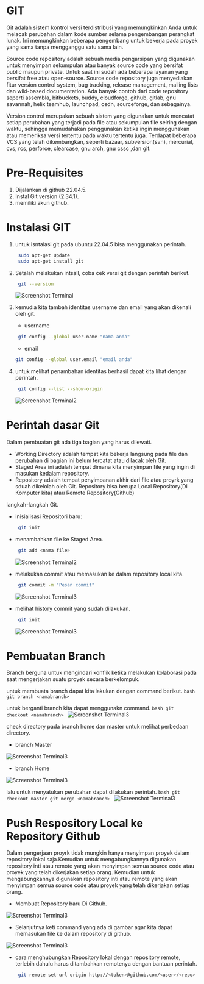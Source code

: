 # GIT

Git adalah sistem kontrol versi terdistribusi yang memungkinkan Anda untuk melacak perubahan dalam kode sumber selama pengembangan perangkat lunak. Ini memungkinkan beberapa pengembang untuk bekerja pada proyek yang sama tanpa mengganggu satu sama lain.

Source code repository adalah sebuah media pengarsipan yang digunakan untuk menyimpan sekumpulan atau banyak source code yang bersifat public maupun private. Untuk saat ini sudah ada beberapa layanan yang bersifat free atau open-source. Source code repository juga menyediakan fitur version control system, bug tracking, release management, mailing lists dan wiki-based documentation. Ada banyak contoh dari code repository seperti assembla, bitbuckets, buddy, cloudforge, github, gitlab, gnu savannah, helix teamhub, launchpad, osdn, sourceforge, dan sebagainya.

Version control merupakan sebuah sistem yang digunakan untuk mencatat setiap perubahan yang terjadi pada file atau sekumpulan file seiring dengan waktu, sehingga memudahakan penggunakan ketika ingin menggunakan atau memeriksa versi tertentu pada waktu tertentu juga. Terdapat beberapa VCS yang telah dikembangkan, seperti bazaar, subversion(svn), mercurial, cvs, rcs, perforce, clearcase, gnu arch, gnu cssc ,dan git.

# Pre-Requisites

1. Dijalankan di github 22.04.5.
2. Instal Git version (2.34.1).
3. memiliki akun github.

# Instalasi GIT

1. untuk isntalasi git pada ubuntu 22.04.5 bisa menggunakan perintah.
    ```bash
     sudo apt-get Update
     sudo apt-get install git
     ```

2. Setalah melakukan intsall, coba cek versi git dengan perintah berikut.
    ```bash
     git --version
     ```
    ![Screenshot Terminal](Gambar/gambar1.png)

3. kemudia kita tambah identitas username dan email yang akan dikenali oleh git.
    - username 
    ```bash
     git config --global user.name "nama anda" 
     ```
    - email
     ```bash
     git config --global user.email "email anda" 
     ```

4. untuk melihat penambahan identitas berhasil dapat kita lihat dengan perintah.
    
    ```bash
     git config --list --show-origin 
     ```
    ![Screenshot Terminal2](Gambar/gambar2.png)

# Perintah dasar Git

Dalam pembuatan git ada tiga bagian yang harus dilewati.
    
- Working Directory adalah tempat kita bekerja langsung pada file dan perubahan di bagian ini belum tercatat atau dilacak oleh Git.
- Staged Area ini adalah tempat dimana kita menyimpan file yang ingin di masukan kedalam repository.
- Repository adalah tempat penyimpanan akhir dari file atau proyrk yang sduah dikelolah oleh Git. Repository bisa berupa Local Repository(Di Komputer kita) atau Remote Repository(Github)
 
langkah-langkah Git.

- inisialisasi Repositori baru:
    ```bash
     git init 
     ```

- menambahkan file ke Staged Area.
    ```bash
     git add <nama file> 
     ```
    ![Screenshot Terminal2](Gambar/gambar3.png)
        
- melakukan commit atau memasukan ke dalam repository local kita.
    ```bash
     git commit -m "Pesan commit"
     ```
    ![Screenshot Terminal3](Gambar/gambar4.png)
        
- melihat history commit yang sudah dilakukan.
    ```bash
     git init 
     ```
    ![Screenshot Terminal3](Gambar/gambar5.png)


# Pembuatan Branch

Branch berguna untuk mengindari konflik ketika melakukan kolaborasi pada saat mengerjakan suatu proyek secara berkelompuk.

untuk membuata branch dapat kita lakukan dengan command berikut.
    ```bash
        git branch <namabranch>
    ```

untuk berganti branch kita dapat menggunakn command.
    ```bash
    git checkout <namabranch>
     ```
    ![Screenshot Terminal3](Gambar/gambar6.png)

check directory pada branch home dan master untuk melihat perbedaan directory.

- branch Master

![Screenshot Terminal3](Gambar/gambar7.png)

- branch Home


![Screenshot Terminal3](Gambar/gambar8.png)

lalu untuk menyatukan perubahan dapat dilakukan perintah.
    ```bash
     git checkout master
     git merge <namabranch>
    ```
![Screenshot Terminal3](Gambar/gambar9.png)



# Push Respository Local ke Repository Github
 
Dalam pengerjaan proyrk tidak mungkin hanya menyimpan proyek dalam repository lokal saja.Kemudian untuk mengabungkannya digunakan repository inti atau remote yang akan menyimpan semua source code atau proyek yang telah dikerjakan setiap orang. Kemudian untuk mengabungkannya digunakan repository inti atau remote yang akan menyimpan semua source code atau proyek yang telah dikerjakan setiap orang.

- Membuat Repository baru Di Github.

![Screenshot Terminal3](Gambar/gambar10.png)

- Selanjutnya keti command yang ada di gambar agar kita dapat memasukan file ke dalam repository di github.

![Screenshot Terminal3](Gambar/gambar11.png)

- cara menghubungkan Repository lokal dengan repository remote, terlebih dahulu harus ditambahkan remotenya dengan bantuan perintah.

    ```bash
     git remote set-url origin http://<token>@github.com/<user>/<repo>
    ```
 